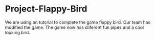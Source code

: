 # Project-Flappy-Bird
We are using an tutorial to complete the game flappy bird.
Our team has modified the game. 
The game now has diiferent fun pipes and a cool looking bird.


